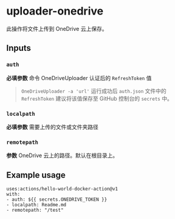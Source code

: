 # uploader-onedrive

此操作将文件上传到 OneDrive 云上保存。

## Inputs

### `auth`

**必填参数** 命令 OneDriveUploader 认证后的 `RefreshToken` 值

> `OneDriveUploader -a 'url'` 运行成功后 `auth.json` 文件中的 `RefreshToken`
> 建议将该值保存至 GitHub 控制台的 `secrets` 中。

### `localpath`

**必填参数** 需要上传的文件或文件夹路径

### `remotepath`

**参数** OneDrive 云上的路径。默认在根目录上。


## Example usage

```
uses:actions/hello-world-docker-action@v1
with:
- auth: ${{ secrets.ONEDRIVE_TOKEN }}
- localpath: Readme.md
- remotepath: "/test"
```
